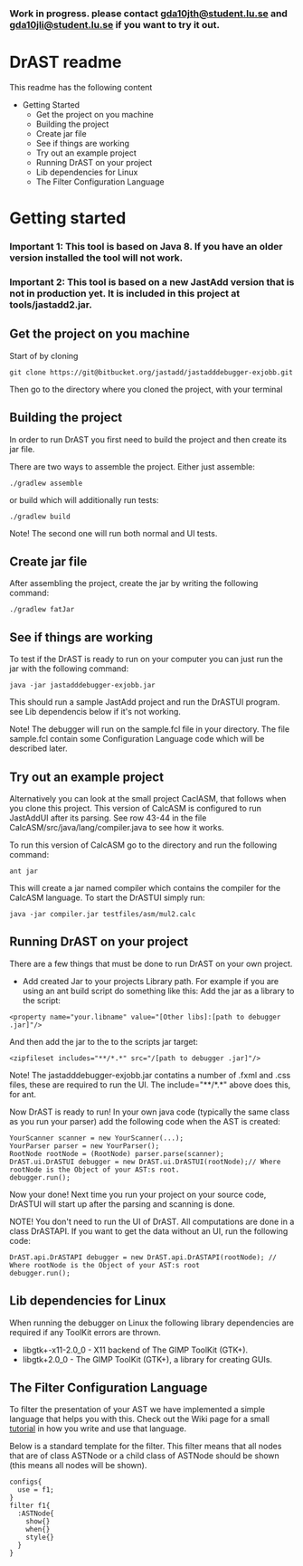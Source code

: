 ### Work in progress. please contact gda10jth@student.lu.se and gda10jli@student.lu.se if you want to try it out. ###

# DrAST readme #
This readme has the following content

* Getting Started 
    - Get the project on you machine
    - Building the project
    - Create jar file
    - See if things are working
    - Try out an example project
    - Running DrAST on your project
    - Lib dependencies for Linux
    - The Filter Configuration Language


# Getting started #
### Important 1: This tool is based on Java 8. If you have an older version installed the tool will not work. ###
### Important 2: This tool is based on a new JastAdd version that is not in production yet. It is included in this project at tools/jastadd2.jar. ###
## Get the project on you machine ##


Start of by cloning 
```
git clone https://git@bitbucket.org/jastadd/jastadddebugger-exjobb.git
```
Then go to the directory where you cloned the project, with your terminal

## Building the project ##
In order to run DrAST you first need to build the project and then create its jar file.

There are two ways to assemble the project. Either just assemble:
```
./gradlew assemble
```
or build which will additionally run tests:
```
./gradlew build
```
Note! The second one will run both normal and UI tests.

## Create jar file ##
After assembling the project, create the jar by writing the following command:
```
./gradlew fatJar
```
## See if things are working ##
To test if the DrAST is ready to run on your computer you can just run the jar with the following command:
```
java -jar jastadddebugger-exjobb.jar
```
This should run a sample JastAdd project and run the DrASTUI program. see Lib dependencis below if it's not working.

Note! The debugger will run on the sample.fcl file in your directory. The file sample.fcl contain some Configuration Language code which will be described later.

## Try out an example project ##
Alternatively you can look at the small project CaclASM, that follows when you clone this project. This version of CalcASM is configured to run JastAddUI after its parsing. See row 43-44 in the file CalcASM/src/java/lang/compiler.java to see how it works. 

To run this version of CalcASM go to the directory and run the following command: 
```
ant jar
```
This will create a jar named compiler which contains the compiler for the CalcASM language. 
To start the DrASTUI simply run:
```
java -jar compiler.jar testfiles/asm/mul2.calc
```

## Running DrAST on your project ##
There are a few things that must be done to run DrAST on your own project.

* Add created Jar to your projects Library path.
For example if you are using an ant build script do something like this:
Add the jar as a library to the script:
```
<property name="your.libname" value="[Other libs]:[path to debugger .jar]"/>
```
And then add the jar to the to the scripts jar target:
```
<zipfileset includes="**/*.*" src="/[path to debugger .jar]"/> 
```
Note! The jastadddebugger-exjobb.jar contatins a number of .fxml and .css files, these are required to run the UI. The include="\*\*/\*.\*" above does this, for ant. 

Now DrAST is ready to run! In your own java code (typically the same class as you run your parser) add the following code when the AST is created:
```
YourScanner scanner = new YourScanner(...);
YourParser parser = new YourParser();
RootNode rootNode = (RootNode) parser.parse(scanner);
DrAST.ui.DrASTUI debugger = new DrAST.ui.DrASTUI(rootNode);// Where rootNode is the Object of your AST:s root.
debugger.run();
```

Now your done! Next time you run your project on your source code, DrASTUI will start up after the parsing and scanning is done.

NOTE! You don't need to run the UI of DrAST. All computations are done in a class DrASTAPI. If you want to get the data without an UI, run the following code:
```
DrAST.api.DrASTAPI debugger = new DrAST.api.DrASTAPI(rootNode); // Where rootNode is the Object of your AST:s root
debugger.run();
```

## Lib dependencies for Linux ##

When running the debugger on Linux the following library dependencies are required if any ToolKit errors are thrown.

- libgtk+-x11-2.0_0 - X11 backend of The GIMP ToolKit (GTK+).
- libgtk+2.0_0 - The GIMP ToolKit (GTK+), a library for creating GUIs.

## The Filter Configuration Language ##

To filter the presentation of your AST we have implemented a simple language that helps you with this. 
Check out the Wiki page for a small [tutorial](https://bitbucket.org/jastadd/jastadddebugger-exjobb/wiki/The%20Filter%20Configuration%20Language) in how you write and use that language.

Below is a standard template for the filter. This filter means that all nodes that are of class ASTNode or a child class of ASTNode should be shown (this means all nodes will be shown).

```
configs{
  use = f1;
}
filter f1{
  :ASTNode{
    show{}
    when{}
    style{}
  }
}

```